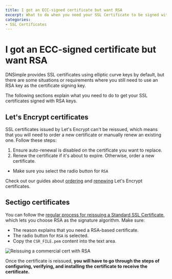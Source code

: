 ```yaml
---
title: I got an ECC-signed certificate but want RSA
excerpt: What to do when you need your SSL Certificate to be signed with an RSA key.
categories:
- SSL Certificates
---
```


# I got an ECC-signed certificate but want RSA

DNSimple provides SSL certificates using elliptic curve keys by default, but there are some situations or requirements where you still need to use an RSA key as the certificate signing key.

The following sections explain what you need to do to get your SSL certificates signed with RSA keys.

## Let's Encrypt certificates

SSL certificates issued by Let's Encrypt can't be reissued, which means that you will need to order a new certificate or manually renew an existing one. Follow these steps:

1. Ensure auto-renewal is disabled on the certificate you want to replace.
2. Renew the certificate if it's about to expire. Otherwise, order a new certificate.
  * Make sure you select the radio button for `RSA`

Check out our guides about [ordering](/articles/ordering-lets-encrypt-certificate/) and [renewing](/articles/renewing-lets-encrypt-ssl-certificate/) Let's Encrypt certificates.

## Sectigo certificates

You can follow the [regular process for reissuing a Standard SSL Certificate](/articles/reissuing-ssl-certificate/), which lets you choose RSA as the signature algorithm. Make sure:

* The reason explains that you need a RSA-based certificate.
* The radio button for `RSA` is selected.
* Copy the `CSR_FILE.pem` content into the text area.

![Reissuing a commercial cert with RSA](/files/reissue_commercial_cert_with_rsa.png)

Once the certificate is reissued, **you will have to go through the steps of configuring, verifying, and installing the certificate to receive the certificate.**
